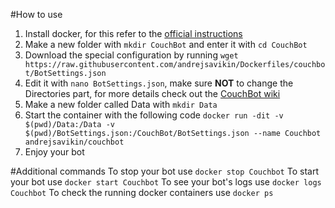 #How to use
1. Install docker, for this refer to the [official instructions](https://docs.docker.com/engine/installation/#supported-platforms)
2. Make a new folder with `mkdir CouchBot` and enter it with `cd CouchBot`
3. Download the special configuration by running `wget https://raw.githubusercontent.com/andrejsavikin/Dockerfiles/couchbot/BotSettings.json`
4. Edit it with `nano BotSettings.json`, make sure **NOT** to change the Directories part, for more details check out the [CouchBot wiki](https://github.com/dawgeth/CouchBot/wiki/Self-Host-Bot-Configuration)
5. Make a new folder called Data with `mkdir Data`
6. Start the container with the following code `docker run -dit -v $(pwd)/Data:/Data -v $(pwd)/BotSettings.json:/CouchBot/BotSettings.json --name Couchbot andrejsavikin/couchbot`
7. Enjoy your bot

#Additional commands
To stop your bot use `docker stop Couchbot`
To start your bot use `docker start Couchbot`
To see your bot's logs use `docker logs Couchbot`
To check the running docker containers use `docker ps`
